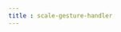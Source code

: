```yaml
---
title : scale-gesture-handler
---
```


<!-- ## scale-gesture-handler -->

<!-- UTSCOMJSON.scale-gesture-handler.name -->

<!-- UTSCOMJSON.scale-gesture-handler.description -->

<!-- UTSCOMJSON.scale-gesture-handler.compatibility -->

<!-- UTSCOMJSON.scale-gesture-handler.attribute -->

<!-- UTSCOMJSON.scale-gesture-handler.event -->

<!-- UTSCOMJSON.scale-gesture-handler.component_type -->

<!-- UTSCOMJSON.scale-gesture-handler.children -->

<!-- UTSCOMJSON.scale-gesture-handler.example -->

<!-- UTSCOMJSON.scale-gesture-handler.reference -->
